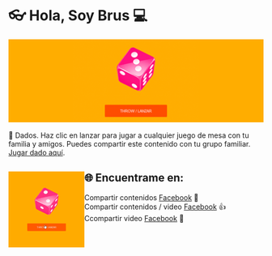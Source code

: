 # 👓 Hola, Soy Brus 💻

<img src="https://github.com/BrusEspinal/dado/blob/main/img/dado1.png" alt="banner that says Monica Powell - software engineer, content creator and community organizer alongside a cartoon illustration of Monica">

🎲 Dados. Haz clic en lanzar para jugar a cualquier juego de mesa con tu familia y amigos. Puedes compartir este contenido con tu grupo familiar. <a href="https://brusespinal.github.io/dado/" target="_blank" >Jugar dado aquí</a>.

## 🌐 Encuentrame en: <img align="left" width="150" height="150" src="https://github.com/BrusEspinal/dado/blob/main/img/dado.gif?raw=true"></a>
Compartir contenidos <a href="https://www.facebook.com/">Facebook</a> 🤘 <br>
Compartir contenidos / video <a href="https://www.facebook.com/brus.espinal/videos_by"> Facebook</a> 👍 <br>
Ccompartir video <a href="https://www.youtube.com/user/Materialhyo">Facebook</a> 🤙
